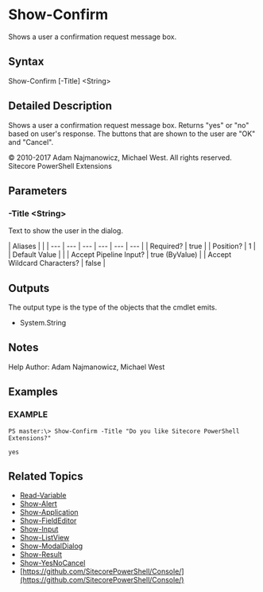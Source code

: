 # Show-Confirm

Shows a user a confirmation request message box.

## Syntax

Show-Confirm \[-Title\] &lt;String&gt;

## Detailed Description

Shows a user a confirmation request message box. Returns "yes" or "no" based on user's response. The buttons that are shown to the user are "OK" and "Cancel".

© 2010-2017 Adam Najmanowicz, Michael West. All rights reserved. Sitecore PowerShell Extensions

## Parameters

### -Title  &lt;String&gt;

Text to show the user in the dialog.

| Aliases |  |
| --- | --- | --- | --- | --- | --- |
| Required? | true |
| Position? | 1 |
| Default Value |  |
| Accept Pipeline Input? | true \(ByValue\) |
| Accept Wildcard Characters? | false |

## Outputs

The output type is the type of the objects that the cmdlet emits.

* System.String 

## Notes

Help Author: Adam Najmanowicz, Michael West

## Examples

### EXAMPLE

```text
PS master:\> Show-Confirm -Title "Do you like Sitecore PowerShell Extensions?"

yes
```

## Related Topics

* [Read-Variable](read-variable.md)
* [Show-Alert](show-alert.md)
* [Show-Application](show-application.md)
* [Show-FieldEditor](show-fieldeditor.md)
* [Show-Input](show-input.md)
* [Show-ListView](show-listview.md)
* [Show-ModalDialog](show-modaldialog.md)
* [Show-Result](show-result.md)
* [Show-YesNoCancel](show-yesnocancel.md)
* [https://github.com/SitecorePowerShell/Console/](https://github.com/SitecorePowerShell/Console/) 


